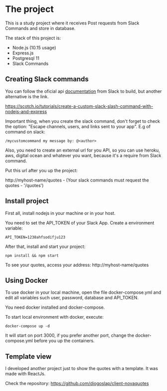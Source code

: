 # The project

This is a study project where it receives Post requests from Slack Commands and store in database.

The stack of this project is:

- Node.js (10.15 usage)
- Express.js
- Postgresql 11
- Slack Commands

## Creating Slack commands

You can follow the oficial api [documentation](https://api.slack.com) from Slack to build, but another alternative is the link.

https://scotch.io/tutorials/create-a-custom-slack-slash-command-with-nodejs-and-express

Important thing, when you create the slack command, don't forget to check the option: "Escape channels, users, and links sent to your app". E.g of command on slack:

``
/mycustomcommand my message by: @<author>
``

Also, you need to create an external url for you API, so you can use heroku, aws, digital ocean and whatever you want, because it's a require from Slack command.

Put this url after you up the project:

http://myhost-name/quotes - (Your slack commands must request the quotes - '/quotes')

## Install project

First all, install nodejs in your machine or in your host.

You need to set the API_TOKEN of your Slack App. Create a environment variable:

``
API_TOKEN=1238ahfsodifju123
``

After that, install and start your project:

``
npm install && npm start
``

To see your quotes, access your address: http://myhost-name/quotes

## Using Docker

To use docker in your local machine, open the file docker-compose.yml and edit all variables such user, password, database and API_TOKEN.

You need docker installed and docker-compose.

To start local environment with docker, execute:

``
docker-compose up -d
``

It will start on port 3000, if you prefer another port, change the docker-compose.yml before you up the containers.

## Template view

I developed another project just to show the quotes with a template. It was made with ReactJs.

Check the repository: https://github.com/diogoslap/client-novaquotes


